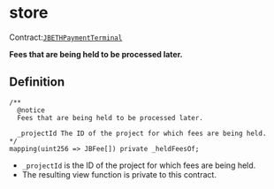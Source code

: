 # store

Contract:[`JBETHPaymentTerminal`](../)​‌

**Fees that are being held to be processed later.** 

## Definition

```solidity
/**
  @notice 
  Fees that are being held to be processed later.

  _projectId The ID of the project for which fees are being held.
*/
mapping(uint256 => JBFee[]) private _heldFeesOf;
```

* `_projectId` is the ID of the project for which fees are being held.
* The resulting view function is private to this contract.